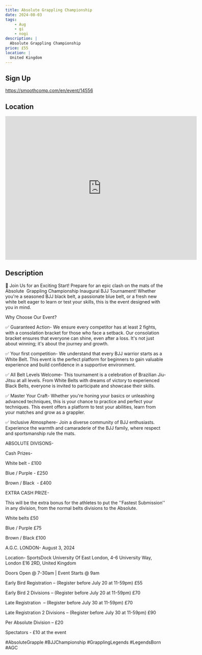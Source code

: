 ```yaml
---
title: Absolute Grappling Championship
date: 2024-08-03
tags:
    - Aug
    - gi 
    - nogi 
description: |
  Absolute Grappling Championship
price: £55
location: |
  United Kingdom
---
```

## Sign Up
https://smoothcomp.com/en/event/14556

## Location
<iframe src="https://www.google.com/maps/embed?pb=!1m18!1m12!1m3!1d12345.6789!2d0.0687397!3d51.5075405!2m3!1f0!2f0!3f0!3m2!1i1024!2i768!4f13.1!3m3!1m2!1s0x0%3A0x0!2z51.5075405!5e0!3m2!1sen!2sus!4v1234567890" width="600" height="450" style="border:0;" allowfullscreen="" loading="lazy"></iframe>

## Description
🥋 Join Us for an Exciting Start! Prepare for an epic clash on the mats of the Absolute  Grappling Championship Inaugural BJJ Tournament! Whether you're a seasoned BJJ black belt, a passionate blue belt, or a fresh new white belt eager to learn or test your skills, this is the event designed with you in mind. 


Why Choose Our Event? 


✅ Guaranteed Action- We ensure every competitor has at least 2 fights, with a consolation bracket for those who face a setback. Our consolation bracket ensures that everyone can shine, even after a loss. It's not just about winning; it's about the journey and growth. 


✅ Your first competition- We understand that every BJJ warrior starts as a White Belt. This event is the perfect platform for beginners to gain valuable experience and build confidence in a supportive environment. 


✅ All Belt Levels Welcome- This tournament is a celebration of Brazilian Jiu-Jitsu at all levels. From White Belts with dreams of victory to experienced Black Belts, everyone is invited to participate and showcase their skills. 


✅ Master Your Craft- Whether you're honing your basics or unleashing advanced techniques, this is your chance to practice and perfect your techniques. This event offers a platform to test your abilities, learn from your matches and grow as a grappler. 


✅ Inclusive Atmosphere- Join a diverse community of BJJ enthusiasts. Experience the warmth and camaraderie of the BJJ family, where respect and sportsmanship rule the mats.  


ABSOLUTE DIVISONS- 


Cash Prizes-


White belt - £100


Blue / Purple - £250


Brown / Black  - £400  


EXTRA CASH PRIZE- 


This will be the extra bonus for the athletes to put the ''Fastest Submission'' in any division, from the normal belts divisions to the Absolute.


White belts £50


Blue / Purple £75


Brown / Black £100


A.G.C. LONDON- August 3, 2024


Location- SportsDock University Of East London, 4-6 University Way, London E16 2RD, United Kingdom


Doors Open @ 7-30am | Event Starts @ 9am


Early Bird Registration – (Register before July 20 at 11-59pm) £55


Early Bird 2 Divisions – (Register before July 20 at 11-59pm) £70


Late Registration  – (Register before July 30 at 11-59pm) £70


Late Registration 2 Divisions – (Register before July 30 at 11-59pm) £90


Per Absolute Division – £20


Spectators - £10 at the event


#AbsoluteGrapple #BJJChampionship #GrapplingLegends #LegendsBorn #AGC